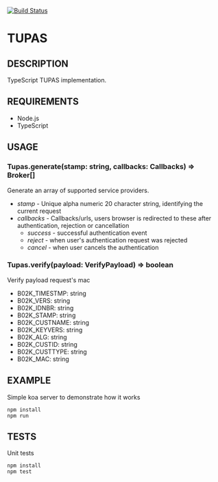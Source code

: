 [![Build Status](https://travis-ci.org/jrasanen/tupas.svg?branch=master)](https://travis-ci.org/jrasanen/tupas)

# TUPAS

## DESCRIPTION

TypeScript TUPAS implementation.

## REQUIREMENTS

* Node.js
* TypeScript

## USAGE

### Tupas.generate(stamp: string, callbacks: Callbacks) => Broker[]
Generate an array of supported service providers.

* *stamp* - Unique alpha numeric 20 character string, identifying the current request
* *callbacks* - Callbacks/urls, users browser is redirected to these after authentication, rejection or cancellation
  * *success* - successful authentication event
  * *reject* - when user's authentication request was rejected
  * *cancel* - when user cancels the authentication


### Tupas.verify(payload: VerifyPayload) => boolean
Verify payload request's mac
* B02K_TIMESTMP: string
* B02K_VERS: string
* B02K_IDNBR: string
* B02K_STAMP: string
* B02K_CUSTNAME: string
* B02K_KEYVERS: string
* B02K_ALG: string
* B02K_CUSTID: string
* B02K_CUSTTYPE: string
* B02K_MAC: string

## EXAMPLE
Simple koa server to demonstrate how it works

    npm install
    npm run

## TESTS
Unit tests

    npm install
    npm test




